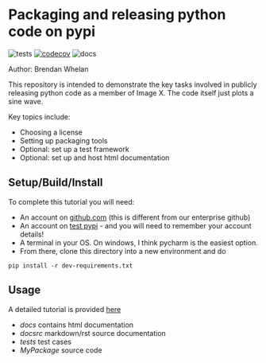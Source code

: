 # Packaging and releasing python code on pypi
![tests](https://github.com/ACRF-Image-X-Institute/packaging_demo/actions/workflows/run_tests.yml/badge.svg) [![codecov](https://codecov.io/gh/ACRF-Image-X-Institute/packaging_demo/branch/master/graph/badge.svg?token=65PQ8M7NAB)](https://codecov.io/gh/ACRF-Image-X-Institute/packaging_demo) ![docs](https://github.com/ACRF-Image-X-Institute/packaging_demo/actions/workflows/build_docs.yml/badge.svg)

Author: Brendan Whelan

This repository is intended to demonstrate the key tasks involved in publicly releasing python code as a member 
of Image X. The code itself just plots a sine wave.

Key topics include:

- Choosing a license
- Setting up packaging tools
- Optional: set up a test framework
- Optional: set up and host html documentation

## Setup/Build/Install

To complete this tutorial you will need:

- An account on [github.com](https://github.com/) (this is different from our enterprise github)
- An account on [test pypi](https://test.pypi.org/) - and you will need to remember your account details!
- A terminal in your OS. On windows, I think pycharm is the easiest option. 
- From there, clone this directory into a new environment and do
```
pip install -r dev-requirements.txt
```

## Usage

A detailed tutorial is provided [here](https://acrf-image-x-institute.github.io/packaging_demo/)

- *docs* contains html documentation
- *docsrc* markdown/rst source documentation
- *tests* test cases
- *MyPackage* source code







